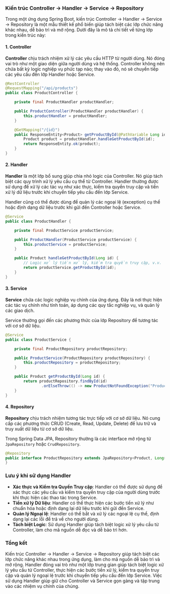 ### Kiến trúc Controller -> Handler -> Service -> Repository

Trong một ứng dụng Spring Boot, kiến trúc Controller -> Handler -> Service -> Repository là một mẫu thiết kế phổ biến giúp tách biệt các lớp chức năng khác nhau, dễ bảo trì và mở rộng. Dưới đây là mô tả chi tiết về từng lớp trong kiến trúc này:

#### 1. Controller

**Controller** chịu trách nhiệm xử lý các yêu cầu HTTP từ người dùng. Nó đóng vai trò như một giao diện giữa người dùng và hệ thống. Controller không nên chứa bất kỳ logic nghiệp vụ phức tạp nào; thay vào đó, nó sẽ chuyển tiếp các yêu cầu đến lớp Handler hoặc Service.

```java
@RestController
@RequestMapping("/api/products")
public class ProductController {

    private final ProductHandler productHandler;

    public ProductController(ProductHandler productHandler) {
        this.productHandler = productHandler;
    }

    @GetMapping("/{id}")
    public ResponseEntity<Product> getProductById(@PathVariable Long id) {
        Product product = productHandler.handleGetProductById(id);
        return ResponseEntity.ok(product);
    }
}
```

#### 2. Handler

**Handler** là một lớp bổ sung giúp chia nhỏ logic của Controller. Nó giúp tách biệt các quy trình xử lý yêu cầu cụ thể từ Controller. Handler thường được sử dụng để xử lý các tác vụ như xác thực, kiểm tra quyền truy cập và tiền xử lý dữ liệu trước khi chuyển tiếp yêu cầu đến lớp Service.

Handler cũng có thể được dùng để quản lý các ngoại lệ (exception) cụ thể hoặc định dạng dữ liệu trước khi gửi đến Controller hoặc Service.

```java
@Service
public class ProductHandler {

    private final ProductService productService;

    public ProductHandler(ProductService productService) {
        this.productService = productService;
    }

    public Product handleGetProductById(Long id) {
        // Logic xử lý tiền xử lý, kiểm tra quyền truy cập, v.v.
        return productService.getProductById(id);
    }
}
```

#### 3. Service

**Service** chứa các logic nghiệp vụ chính của ứng dụng. Đây là nơi thực hiện các tác vụ chính như tính toán, áp dụng các quy tắc nghiệp vụ, và quản lý các giao dịch.

Service thường gọi đến các phương thức của lớp Repository để tương tác với cơ sở dữ liệu.

```java
@Service
public class ProductService {

    private final ProductRepository productRepository;

    public ProductService(ProductRepository productRepository) {
        this.productRepository = productRepository;
    }

    public Product getProductById(Long id) {
        return productRepository.findById(id)
                .orElseThrow(() -> new ProductNotFoundException("Product not found with id " + id));
    }
}
```

#### 4. Repository

**Repository** chịu trách nhiệm tương tác trực tiếp với cơ sở dữ liệu. Nó cung cấp các phương thức CRUD (Create, Read, Update, Delete) để lưu trữ và truy xuất dữ liệu từ cơ sở dữ liệu.

Trong Spring Data JPA, Repository thường là các interface mở rộng từ `JpaRepository` hoặc `CrudRepository`.

```java
@Repository
public interface ProductRepository extends JpaRepository<Product, Long> {
}
```

### Lưu ý khi sử dụng Handler

- **Xác thực và Kiểm tra Quyền Truy cập**: Handler có thể được sử dụng để xác thực các yêu cầu và kiểm tra quyền truy cập của người dùng trước khi thực hiện các thao tác trong Service.
- **Tiền xử lý Dữ liệu**: Handler có thể thực hiện các bước tiền xử lý như chuẩn hóa hoặc định dạng lại dữ liệu trước khi gửi đến Service.
- **Quản lý Ngoại lệ**: Handler có thể bắt và xử lý các ngoại lệ cụ thể, định dạng lại các lỗi để trả về cho người dùng.
- **Tách biệt Logic**: Sử dụng Handler giúp tách biệt logic xử lý yêu cầu từ Controller, làm cho mã nguồn dễ đọc và dễ bảo trì hơn.

### Tổng kết

Kiến trúc Controller -> Handler -> Service -> Repository giúp tách biệt các lớp chức năng khác nhau trong ứng dụng, làm cho mã nguồn dễ bảo trì và mở rộng. Handler đóng vai trò như một lớp trung gian giúp tách biệt logic xử lý yêu cầu từ Controller, thực hiện các bước tiền xử lý, kiểm tra quyền truy cập và quản lý ngoại lệ trước khi chuyển tiếp yêu cầu đến lớp Service. Việc sử dụng Handler giúp giữ cho Controller và Service gọn gàng và tập trung vào các nhiệm vụ chính của chúng.